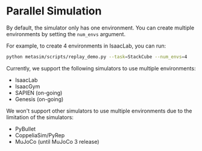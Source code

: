 # Parallel Simulation

By default, the simulator only has one environment. You can create multiple environments by setting the `num_envs` argument.

For example, to create 4 environments in IsaacLab, you can run:
```bash
python metasim/scripts/replay_demo.py --task=StackCube --num_envs=4
```

Currently, we support the following simulators to use multiple environments:
- IsaacLab
- IsaacGym
- SAPIEN (on-going)
- Genesis (on-going)

We won't support other simulators to use multiple environments due to the limitation of the simulators:
- PyBullet
- CoppeliaSim/PyRep
- MuJoCo (until MuJoCo 3 release)
